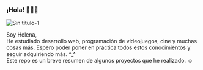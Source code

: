 ### ¡Hola! 🙋🏼‍♀️ 

![Sin título-1](https://user-images.githubusercontent.com/113515859/209332050-c19bba4d-9e2c-4967-8e1a-c31788fef4f2.png)


Soy Helena,<br>
He estudiado desarrollo web, programación de videojuegos, cine y muchas cosas más. Espero poder poner en práctica todos estos conocimientos y seguir adquiriendo más. ^_^ <br>
Este repo es un breve resumen de algunos proyectos que he realizado. ☺️
